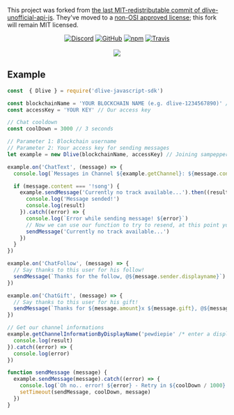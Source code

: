 
This project was forked from [the last MIT-redistributable commit of dlive-unofficial-api-js](https://github.com/unofficial-dlive-tv-api/dlive-javascript-sdk-js/commit/86e4c1b0a6e94a35cea9f6a09f4a2128e9e9112b). They've moved to a [non-OSI approved license](https://opensource.org/licenses); this fork will remain MIT licensed.

<p align="center">
    <a href="https://discord.gg/JjwMkK2"><img alt="Discord" src="https://img.shields.io/discord/150889563970076672.svg?label=Discord&style=for-the-badge"></a>
    <a href="https://github.com/iameli/dlive-javascript-sdk/blob/master/LICENSE"><img alt="GitHub" src="https://img.shields.io/github/license/iameli/dlive-javascript-sdk.svg?style=for-the-badge"></a>
    <a href="https://nodei.co/npm/dlive-javascript-sdk/"><img alt="npm" src="https://img.shields.io/npm/v/dlive-javascript-sdk.svg?style=for-the-badge"></a>
       <a href="#"><img alt="Travis" src="https://img.shields.io/travis/com/iameli/dlive-javascript-sdk.svg?style=for-the-badge"</a>
    <br />
    <br />
    <a href="https://nodei.co/npm/dlive-javascript-sdk/"><img src="https://nodei.co/npm/dlive-javascript-sdk.png?mini=true"></a> 
</p>

## Example
```js
const  { Dlive } = require('dlive-javascript-sdk')

const blockchainName = 'YOUR BLOCKCHAIN NAME (e.g. dlive-1234567890)' // Our Blockchain username
const accessKey = 'YOUR KEY' // Our access key

// Chat cooldown
const coolDown = 3000 // 3 seconds

// Parameter 1: Blockchain username
// Parameter 2: Your access key for sending messages
let example = new Dlive(blockchainName, accessKey) // Joining sampepper

example.on('ChatText', (message) => {
  console.log(`Messages in Channel ${example.getChannel}: ${message.content}`)

  if (message.content === '!song') {
    example.sendMessage('Currently no track available...').then((result) => {
      console.log('Message sended!')
      console.log(result)
    }).catch((error) => {
      console.log(`Error while sending message! ${error}`)
      // Now we can use our function to try to resend, at this point you would directly use our own function. Please do not use this example in productive use, because it is ...
      sendMessage('Currently no track available...')
    })
  }
})

example.on('ChatFollow', (message) => {
  // Say thanks to this user for his follow!
  sendMessage(`Thanks for the follow, @${message.sender.displayname}`)
})

example.on('ChatGift', (message) => {
  // Say thanks to this user for his gift!
  sendMessage(`Thanks for ${message.amount}x ${message.gift}, @${message.sender.displayname}`)
})

// Get our channel informations
example.getChannelInformationByDisplayName('pewdiepie' /* enter a displayname, not the Blockchain username */).then((result) => {
  console.log(result)
}).catch((error) => {
  console.log(error)
})

function sendMessage (message) {
  example.sendMessage(message).catch((error) => {
    console.log(`Oh no.. error! ${error} - Retry in ${coolDown / 1000} seconds!`)
    setTimeout(sendMessage, coolDown, message)
  })
}
```

